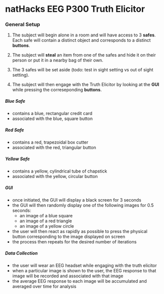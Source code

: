 # natHacks EEG P300 Truth Elicitor

### General Setup

1. The subject will begin alone in a room and will have access to 3 **safes**. Each safe will contain a distinct object and corresponds to a distinct **buttons**.

2. The subject will **steal** an item from one of the safes and hide it on their person or put it in a nearby bag of their own.
  
3. The 3 safes will be set aside (todo: test in sight setting vs out of sight setting).

4. The subject will then engage with the Truth Elicitor by looking at the **GUI** while pressing the correseponding **buttons**.

##### Blue Safe
- contains a blue, rectangular credit card
- associated with the blue, square button
##### Red Safe
- contains a red, trapezoidal box cutter
- associated with the red, triangular button
##### Yellow Safe
- contains a yellow, cylindrical tube of chapstick
- associated with the yellow, circular button

##### GUI
- once initiated, the GUI will display a black screen for 3 seconds
- the GUI will then randomly display one of the following images for 0.5 seconds:
    - an image of a blue square
    - an image of a red triangle
    - an image of a yellow circle
- the user will then react as rapidly as possible to press the physical button corresponding to the image displayed on screen
- the process then repeats for the desired number of iterations

##### Data Collection
- the user will wear an EEG headset while engaging with the truth elicitor
- when a particular image is shown to the user, the EEG response to that image will be recorded and associated with that image
- the average EEG response to each image will be accumulated and averaged over time for analysis
